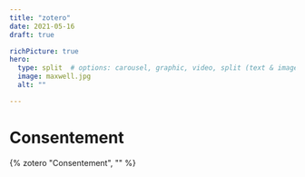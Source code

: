 ```yaml
---
title: "zotero"
date: 2021-05-16
draft: true

richPicture: true
hero:
  type: split  # options: carousel, graphic, video, split (text & image)
  image: maxwell.jpg
  alt: ""

---
```

<!--# SHS


{% zotero "SHS",  "" %}-->

# Consentement

{% zotero "Consentement",  "" %}

<!--

# Droit

{% zotero "Droit",  "" %}-->

